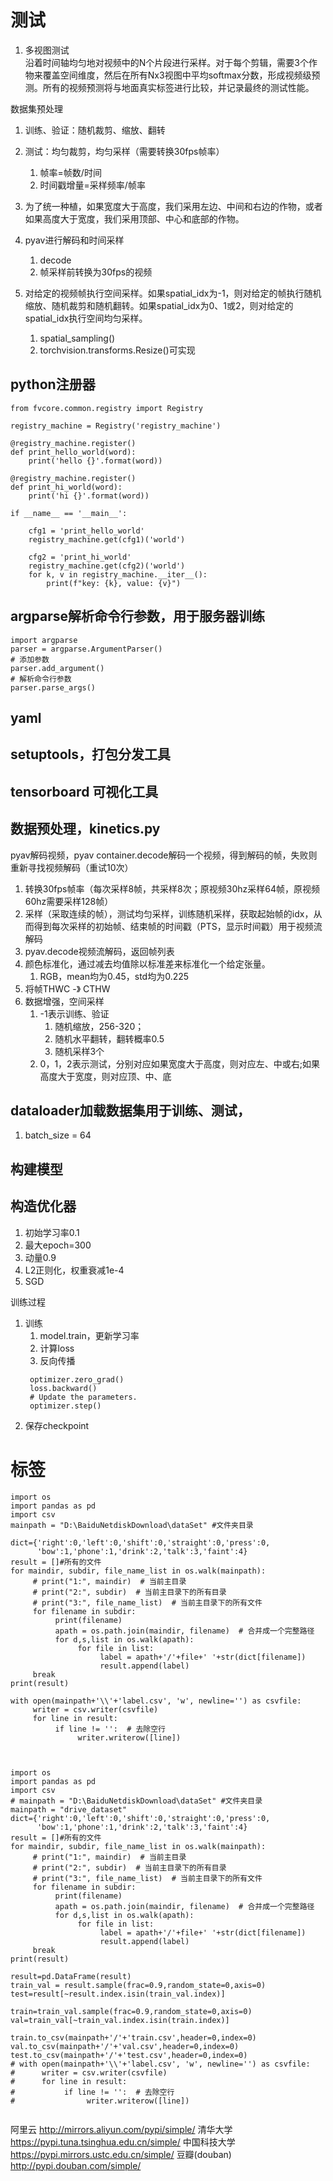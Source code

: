 # 测试
1. 多视图测试  
沿着时间轴均匀地对视频中的N个片段进行采样。对于每个剪辑，需要3个作物来覆盖空间维度，然后在所有Nx3视图中平均softmax分数，形成视频级预测。所有的视频预测将与地面真实标签进行比较，并记录最终的测试性能。


数据集预处理
1. 训练、验证：随机裁剪、缩放、翻转
2. 测试：均匀裁剪，均匀采样（需要转换30fps帧率）
   1. 帧率=帧数/时间
   2. 时间戳增量=采样频率/帧率
3. 为了统一种植，如果宽度大于高度，我们采用左边、中间和右边的作物，或者如果高度大于宽度，我们采用顶部、中心和底部的作物。



4. pyav进行解码和时间采样
   1. decode
   2. 帧采样前转换为30fps的视频
5. 对给定的视频帧执行空间采样。如果spatial_idx为-1，则对给定的帧执行随机缩放、随机裁剪和随机翻转。如果spatial_idx为0、1或2，则对给定的spatial_idx执行空间均匀采样。
   1. spatial_sampling()
   2. torchvision.transforms.Resize()可实现


## python注册器
```
from fvcore.common.registry import Registry

registry_machine = Registry('registry_machine')

@registry_machine.register()
def print_hello_world(word):
    print('hello {}'.format(word))

@registry_machine.register()
def print_hi_world(word):
    print('hi {}'.format(word))

if __name__ == '__main__':

    cfg1 = 'print_hello_world'
    registry_machine.get(cfg1)('world')

    cfg2 = 'print_hi_world'
    registry_machine.get(cfg2)('world')
    for k, v in registry_machine.__iter__():
        print(f"key: {k}, value: {v}")
```

## argparse解析命令行参数，用于服务器训练
```
import argparse
parser = argparse.ArgumentParser()
# 添加参数
parser.add_argument()
# 解析命令行参数
parser.parse_args()
```
## yaml

## setuptools，打包分发工具

## tensorboard 可视化工具


## 数据预处理，kinetics.py
pyav解码视频，pyav container.decode解码一个视频，得到解码的帧，失败则重新寻找视频解码（重试10次）
1. 转换30fps帧率（每次采样8帧，共采样8次；原视频30hz采样64帧，原视频60hz需要采样128帧）
2. 采样（采取连续的帧），测试均匀采样，训练随机采样，获取起始帧的idx，从而得到每次采样的初始帧、结束帧的时间戳（PTS，显示时间戳）用于视频流解码
3. pyav.decode视频流解码，返回帧列表
4. 颜色标准化，通过减去均值除以标准差来标准化一个给定张量。
   1. RGB，mean均为0.45，std均为0.225
5. 将帧THWC -》 CTHW
6. 数据增强，空间采样
   1. -1表示训练、验证
      1. 随机缩放，256-320；
      2. 随机水平翻转，翻转概率0.5
      3. 随机采样3个
   2. 0，1，2表示测试，分别对应如果宽度大于高度，则对应左、中或右;如果高度大于宽度，则对应顶、中、底

## dataloader加载数据集用于训练、测试，
1. batch_size = 64

## 构建模型


## 构造优化器
1. 初始学习率0.1
2. 最大epoch=300
3. 动量0.9
4. L2正则化，权重衰减1e-4
5. SGD


训练过程
1. 训练
   1. model.train，更新学习率
   2. 计算loss
   3. 反向传播
   ```
    optimizer.zero_grad()
    loss.backward()
    # Update the parameters.
    optimizer.step()
   ```
2. 保存checkpoint




# 标签
```
import os
import pandas as pd
import csv
mainpath = "D:\BaiduNetdiskDownload\dataSet" #文件夹目录

dict={'right':0,'left':0,'shift':0,'straight':0,'press':0,
      'bow':1,'phone':1,'drink':2,'talk':3,'faint':4}
result = []#所有的文件
for maindir, subdir, file_name_list in os.walk(mainpath):
     # print("1:", maindir)  # 当前主目录
     # print("2:", subdir)  # 当前主目录下的所有目录
     # print("3:", file_name_list)  # 当前主目录下的所有文件
     for filename in subdir:
          print(filename)
          apath = os.path.join(maindir, filename)  # 合并成一个完整路径
          for d,s,list in os.walk(apath):
               for file in list:
                    label = apath+'/'+file+' '+str(dict[filename])
                    result.append(label)
     break
print(result)

with open(mainpath+'\\'+'label.csv', 'w', newline='') as csvfile:
     writer = csv.writer(csvfile)
     for line in result:
          if line != '':  # 去除空行
               writer.writerow([line])



import os
import pandas as pd
import csv
# mainpath = "D:\BaiduNetdiskDownload\dataSet" #文件夹目录
mainpath = "drive_dataset" 
dict={'right':0,'left':0,'shift':0,'straight':0,'press':0,
      'bow':1,'phone':1,'drink':2,'talk':3,'faint':4}
result = []#所有的文件
for maindir, subdir, file_name_list in os.walk(mainpath):
     # print("1:", maindir)  # 当前主目录
     # print("2:", subdir)  # 当前主目录下的所有目录
     # print("3:", file_name_list)  # 当前主目录下的所有文件
     for filename in subdir:
          print(filename)
          apath = os.path.join(maindir, filename)  # 合并成一个完整路径
          for d,s,list in os.walk(apath):
               for file in list:
                    label = apath+'/'+file+' '+str(dict[filename])
                    result.append(label)
     break
print(result)

result=pd.DataFrame(result)
train_val = result.sample(frac=0.9,random_state=0,axis=0)
test=result[~result.index.isin(train_val.index)]

train=train_val.sample(frac=0.9,random_state=0,axis=0)
val=train_val[~train_val.index.isin(train.index)]

train.to_csv(mainpath+'/'+'train.csv',header=0,index=0)
val.to_csv(mainpath+'/'+'val.csv',header=0,index=0)
test.to_csv(mainpath+'/'+'test.csv',header=0,index=0)
# with open(mainpath+'\\'+'label.csv', 'w', newline='') as csvfile:
#      writer = csv.writer(csvfile)
#      for line in result:
#           if line != '':  # 去除空行
#                writer.writerow([line])


```


阿里云 http://mirrors.aliyun.com/pypi/simple/
清华大学 https://pypi.tuna.tsinghua.edu.cn/simple/
中国科技大学 https://pypi.mirrors.ustc.edu.cn/simple/
豆瓣(douban) http://pypi.douban.com/simple/